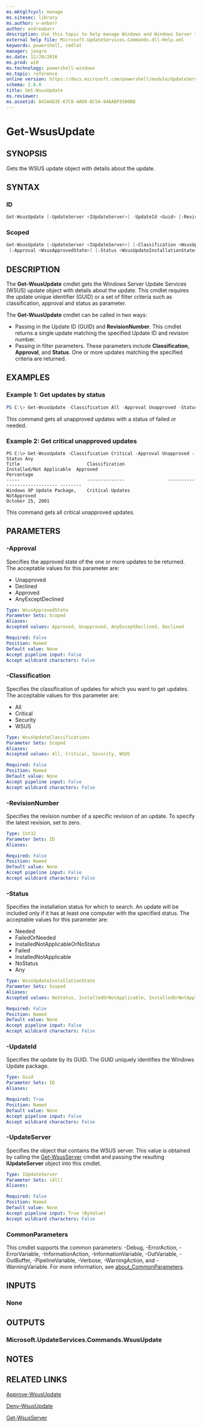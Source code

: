 ```yaml
---
ms.mktglfcycl: manage
ms.sitesec: library
ms.author: v-anbarr
author: andreabarr
description: Use this topic to help manage Windows and Windows Server technologies with Windows PowerShell.
external help file: Microsoft.UpdateServices.Commands.dll-Help.xml
keywords: powershell, cmdlet
manager: jasgro
ms.date: 12/20/2016
ms.prod: w10
ms.technology: powershell-windows
ms.topic: reference
online version: https://docs.microsoft.com/powershell/module/UpdateServices/Get-WsusUpdate?view=win10-ps
schema: 2.0.0
title: Get-WsusUpdate
ms.reviewer:
ms.assetid: 045A4D3E-67C8-4AD9-8C5A-94AA8F9300BB
---
```


# Get-WsusUpdate

## SYNOPSIS

Gets the WSUS update object with details about the update.

## SYNTAX

### ID

```powershell
Get-WsusUpdate [-UpdateServer <IUpdateServer>] -UpdateId <Guid> [-RevisionNumber <Int32>] [<CommonParameters>]
```

### Scoped

```powershell
Get-WsusUpdate [-UpdateServer <IUpdateServer>] [-Classification <WsusUpdateClassifications>]
 [-Approval <WsusApprovedState>] [-Status <WsusUpdateInstallationState>] [<CommonParameters>]
```

## DESCRIPTION

The **Get-WsusUpdate** cmdlet gets the Windows Server Update Services (WSUS) update object with details about the update. This cmdlet requires the update unique identifier (GUID) or a set of filter criteria such as classification, approval and status as parameter.

The **Get-WsusUpdate** cmdlet can be called in two ways:

- Passing in the Update ID (GUID) and **RevisionNumber**. This cmdlet returns a single update matching the specified Update ID and revision number.
- Passing in filter parameters. These parameters include **Classification**, **Approval**, and **Status**. One or more updates matching the specified criteria are returned.

## EXAMPLES

### Example 1: Get updates by status

```powershell
PS C:\> Get-WsusUpdate -Classification All -Approval Unapproved -Status FailedOrNeeded
```

This command gets all unapproved updates with a status of failed or needed.

### Example 2: Get critical unapproved updates

```text
PS C:\> Get-WsusUpdate -Classification Critical -Approval Unapproved -Status Any
Title                         Classification                    Installed/Not Applicable  Approved
Percentage
-----                         --------------                ----------------------------- --------
Windows XP Update Package,    Critical Updates                                            NotApproved
October 25, 2001
```

This command gets all critical unapproved updates.

## PARAMETERS

### -Approval

Specifies the approved state of the one or more updates to be returned. The acceptable values for this parameter are:

- Unapproved
- Declined
- Approved
- AnyExceptDeclined

```yaml
Type: WsusApprovedState
Parameter Sets: Scoped
Aliases:
Accepted values: Approved, Unapproved, AnyExceptDeclined, Declined

Required: False
Position: Named
Default value: None
Accept pipeline input: False
Accept wildcard characters: False
```

### -Classification

Specifies the classification of updates for which you want to get updates. The acceptable values for this parameter are:

- All
- Critical
- Security
- WSUS

```yaml
Type: WsusUpdateClassifications
Parameter Sets: Scoped
Aliases:
Accepted values: All, Critical, Security, WSUS

Required: False
Position: Named
Default value: None
Accept pipeline input: False
Accept wildcard characters: False
```

### -RevisionNumber

Specifies the revision number of a specific revision of an update. To specify the latest revision, set to zero.

```yaml
Type: Int32
Parameter Sets: ID
Aliases:

Required: False
Position: Named
Default value: None
Accept pipeline input: False
Accept wildcard characters: False
```

### -Status

Specifies the installation status for which to search. An update will be included only if it has at least one computer with the specified status. The acceptable values for this parameter are:

- Needed
- FailedOrNeeded
- InstalledNotApplicableOrNoStatus
- Failed
- InstalledNotApplicable
- NoStatus
- Any

```yaml
Type: WsusUpdateInstallationState
Parameter Sets: Scoped
Aliases:
Accepted values: NoStatus, InstalledOrNotApplicable, InstalledOrNotApplicableOrNoStatus, Failed, Needed, FailedOrNeeded, Any

Required: False
Position: Named
Default value: None
Accept pipeline input: False
Accept wildcard characters: False
```

### -UpdateId

Specifies the update by its GUID. The GUID uniquely identifies the Windows Update package.

```yaml
Type: Guid
Parameter Sets: ID
Aliases:

Required: True
Position: Named
Default value: None
Accept pipeline input: False
Accept wildcard characters: False
```

### -UpdateServer

Specifies the object that contains the WSUS server. This value is obtained by calling the [Get-WsusServer](./Get-WsusServer.md) cmdlet and passing the resulting **IUpdateServer** object into this cmdlet.

```yaml
Type: IUpdateServer
Parameter Sets: (All)
Aliases:

Required: False
Position: Named
Default value: None
Accept pipeline input: True (ByValue)
Accept wildcard characters: False
```

### CommonParameters

This cmdlet supports the common parameters: -Debug, -ErrorAction, -ErrorVariable, -InformationAction, -InformationVariable, -OutVariable, -OutBuffer, -PipelineVariable, -Verbose, -WarningAction, and -WarningVariable. For more information, see [about_CommonParameters](http://go.microsoft.com/fwlink/?LinkID=113216).

## INPUTS

### None

## OUTPUTS

### Microsoft.UpdateServices.Commands.WsusUpdate

## NOTES

## RELATED LINKS

[Approve-WsusUpdate](./Approve-WsusUpdate.md)

[Deny-WsusUpdate](./Deny-WsusUpdate.md)

[Get-WsusServer](./Get-WsusServer.md)
